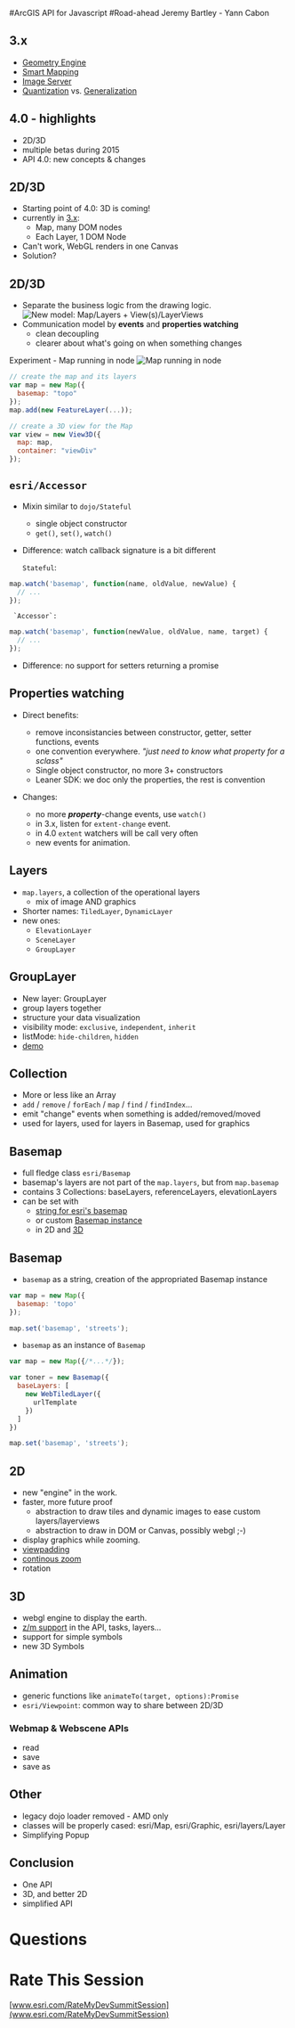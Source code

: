 <!-- .slide: data-background="background_title.jpg" -->
#ArcGIS API for Javascript
#Road-ahead
Jeremy Bartley - Yann Cabon



## 3.x
 - [Geometry Engine](http://developers.arcgis.com/javascript/samples/ge_geodesic_buffers/)
 - [Smart Mapping](http://developers.arcgis.com/javascript/samples/smartmapping_bycolor/)
 - [Image Server](http://developers.arcgis.com/javascript/samples/layers_imageservicevector/)
 - [Quantization](demos/quantization/PIXELATE_ALL_THE_POLYGONS.html) vs. [Generalization](demos/quantization/TRIANGULATE_ALL_THE_POLYGONS.html)



## 4.0 - highlights
 - 2D/3D
 - multiple betas during 2015
 - API 4.0: new concepts & changes



## 2D/3D
 - Starting point of 4.0: 3D is coming!
 - currently in [3.x](http://developers.arcgis.com/javascript/samples/map_simple/):
   - Map, many DOM nodes
   - Each Layer, 1 DOM Node
 - Can't work, WebGL renders in one Canvas
 - Solution?



## 2D/3D
 - Separate the business logic from the drawing logic.
![New model: Map/Layers + View(s)/LayerViews](architecture.png)
 - Communication model by __events__ and __properties watching__
   - clean decoupling
   - clearer about what's going on when something changes 



Experiment - Map running in node
![Map running in node](map-node.png)



```javascript
// create the map and its layers
var map = new Map({
  basemap: "topo"
});
map.add(new FeatureLayer(...));

// create a 3D view for the Map
var view = new View3D({
  map: map,
  container: "viewDiv"
});
```



## `esri/Accessor`
 - Mixin similar to `dojo/Stateful`
   - single object constructor
   - `get()`, `set()`, `watch()`
 - Difference: watch callback signature is a bit different

     `Stateful`:
```javascript
map.watch('basemap', function(name, oldValue, newValue) {
  // ...
});
```
     `Accessor`:
```javascript
map.watch('basemap', function(newValue, oldValue, name, target) {
  // ...
});
```
 - Difference: no support for setters returning a promise



## Properties watching

 - Direct benefits:
   - remove inconsistancies between constructor, getter, setter functions, events
   - one convention everywhere. _"just need to know what property for a sclass"_
   - Single object constructor, no more 3+ constructors
   - Leaner SDK: we doc only the properties, the rest is convention

 - Changes:
   - no more **_property_**-change events, use `watch()`
   - in 3.x, listen for `extent-change` event.
   - in 4.0 `extent` watchers will be call very often
   - new events for animation. 



## Layers

 - `map.layers`, a collection of the operational layers
   - mix of image AND graphics
 - Shorter names: `TiledLayer`, `DynamicLayer`
 - new ones:
   - `ElevationLayer`
   - `SceneLayer`
   - `GroupLayer`



## GroupLayer

 - New layer: GroupLayer
 - group layers together
 - structure your data visualization
 - visibility mode: `exclusive`, `independent`, `inherit`
 - listMode: `hide-children`, `hidden`
 - [demo](demos/grouplayer/groupLayer.html)



## Collection

 - More or less like an Array
 - `add` / `remove` / `forEach` / `map` / `find` / `findIndex`...
 - emit "change" events when something is added/removed/moved
 - used for layers, used for layers in Basemap, used for graphics



## Basemap

- full fledge class `esri/Basemap`
- basemap's layers are not part of the `map.layers`, but from `map.basemap`
- contains 3 Collections: baseLayers, referenceLayers, elevationLayers
- can be set with
  - [string for esri's basemap](demos/basemap/basemap2d.html)
  - or custom [Basemap instance](demos/basemap/basemap2d-custom.html)
  - in 2D and [3D](demos/basemap/basemap3d.html)



## Basemap

 - `basemap` as a string, creation of the appropriated Basemap instance

  ```javascript
  var map = new Map({
    basemap: 'topo'
  });

  map.set('basemap', 'streets');
  ```

 - `basemap` as an instance of `Basemap`

  ```javascript
  var map = new Map({/*...*/});

  var toner = new Basemap({
    baseLayers: [
      new WebTiledLayer({
        urlTemplate
      })
    ]
  })

  map.set('basemap', 'streets');
  ```



## 2D
 - new "engine" in the work.
 - faster, more future proof
   - abstraction to draw tiles and dynamic images to ease custom layers/layerviews
   - abstraction to draw in DOM or Canvas, possibly webgl ;-)
 - display graphics while zooming.
 - [viewpadding](demos/view2d/view-padding.html)
 - [continous zoom](demos/view2d/resize-extent.html)
 - rotation



## 3D
 - webgl engine to display the earth.
 - [z/m support](http://maps.esri.com/rc/sat/index.html) in the API, tasks, layers...
 - support for simple symbols
 - new 3D Symbols



## Animation
 - generic functions like `animateTo(target, options):Promise`
 - `esri/Viewpoint`: common way to share between 2D/3D



### Webmap & Webscene APIs
 - read
 - save
 - save as



## Other
 - legacy dojo loader removed - AMD only
 - classes will be properly cased: esri/Map, esri/Graphic, esri/layers/Layer
 - Simplifying Popup



## Conclusion
 - One API
 - 3D, and better 2D
 - simplified API



<!-- .slide: data-background="background_title.jpg" -->
# Questions



<!-- .slide: data-background="background_title.jpg" -->
# Rate This Session
[www.esri.com/RateMyDevSummitSession](www.esri.com/RateMyDevSummitSession)
